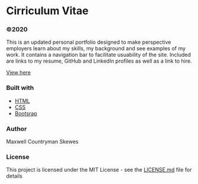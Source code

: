 # Cirriculum Vitae
### ©2020

This is an updated personal portfolio designed to make perspective employers learn about my skills, my background and see examples of my work. It contains a navigation bar to facilitate usuability of the site. Included are links to my resume, GitHub and LinkedIn profiles as well as a link to hire.

[View here](https://maxskewes.github.io/Polished-Portfolio/)

### Built with
* [HTML](https://html.com/)
* [CSS](https://www.w3schools.com/css/)
* [Bootsrap](https://getbootstrap.com)

### Author
Maxwell Countryman Skewes

### License
This project is licensed under the MIT License - see the [LICENSE.md](LICENSE.md) file for details
